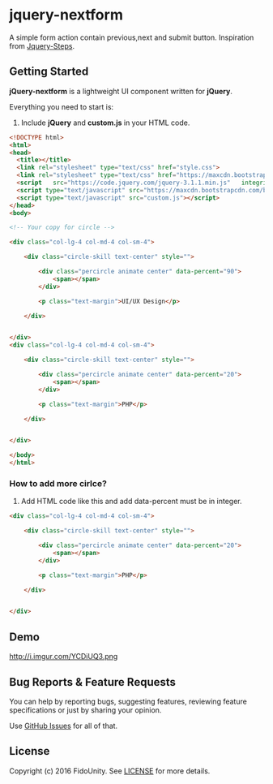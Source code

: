 # jquery-nextform

A simple form action contain previous,next and submit button.
Inspiration from [Jquery-Steps](https://github.com/rstaib/jquery-steps).

## Getting Started

**jQuery-nextform** is a lightweight UI component written for **jQuery**.

Everything you need to start is:

1. Include **jQuery** and **custom.js** in your HTML code.

```html
<!DOCTYPE html>
<html>
<head>
  <title></title>
  <link rel="stylesheet" type="text/css" href="style.css">
  <link rel="stylesheet" type="text/css" href="https://maxcdn.bootstrapcdn.com/bootstrap/3.3.7/css/bootstrap.min.css">
  <script   src="https://code.jquery.com/jquery-3.1.1.min.js"   integrity="sha256-hVVnYaiADRTO2PzUGmuLJr8BLUSjGIZsDYGmIJLv2b8="   crossorigin="anonymous"></script>
  <script type="text/javascript" src="https://maxcdn.bootstrapcdn.com/bootstrap/3.3.7/js/bootstrap.min.js"></script>
  <script type="text/javascript" src="custom.js"></script>
</head>
<body>

<!-- Your copy for circle -->

<div class="col-lg-4 col-md-4 col-sm-4">

    <div class="circle-skill text-center" style="">

        <div class="percircle animate center" data-percent="90">
            <span></span>
        </div>

        <p class="text-margin">UI/UX Design</p>

    </div>


</div>
<div class="col-lg-4 col-md-4 col-sm-4">

    <div class="circle-skill text-center" style="">

        <div class="percircle animate center" data-percent="20">
            <span></span>
        </div>

        <p class="text-margin">PHP</p>

    </div>


</div>

</body>
</html>
```

### How to add more cirlce?

1. Add HTML code like this and add data-percent must be in integer.

```html
<div class="col-lg-4 col-md-4 col-sm-4">

    <div class="circle-skill text-center" style="">

        <div class="percircle animate center" data-percent="20">
            <span></span>
        </div>

        <p class="text-margin">PHP</p>

    </div>


</div>
```


## Demo

http://i.imgur.com/YCDiUQ3.png


## Bug Reports & Feature Requests

You can help by reporting bugs, suggesting features, reviewing feature specifications or just by sharing your opinion.

Use [GitHub Issues](https://github.com/fido93/jquery-nextform/issues) for all of that.



## License

Copyright (c) 2016 FidoUnity. See [LICENSE](https://github.com/fido93/jquery-nextform/blob/master/LICENSE) for more details.
